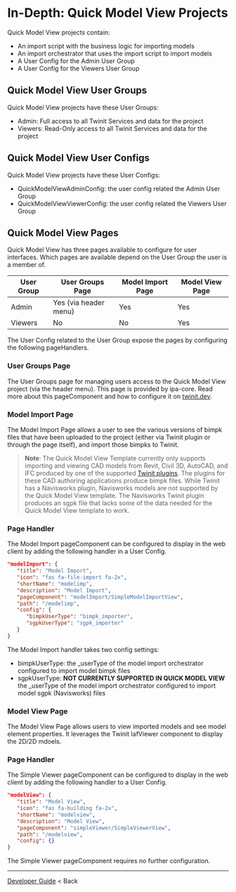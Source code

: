 # In-Depth: Quick Model View Projects

Quick Model View projects contain:

* An import script with the business logic for importing models
* An import orchestrator that uses the import script to import models
* A User Config for the Admin User Group
* A User Config for the Viewers User Group

## Quick Model View User Groups

Quick Model View projects have these User Groups:

* Admin: Full access to all Twinit Services and data for the project
* Viewers: Read-Only access to all Twinit Services and data for the project

## Quick Model View User Configs

Quick Model View projects have these User Configs:

* QuickModelViewAdminConfig: the user config related the Admin User Group
* QuickModelViewViewerConfig: the user config related the Viewers User Group

## Quick Model View Pages

Quick Model View has three pages available to configure for user interfaces. Which pages are available depend on the User Group the user is a member of.

| User Group | User Groups Page | Model Import Page | Model View Page | 
| ------ | ------ |------ |------ |
| Admin | Yes (via header menu) | Yes | Yes |
| Viewers | No | No | Yes |

The User Config related to the User Group expose the pages by configuring the following pageHandlers.

### User Groups Page

The User Groups page for managing users access to the Quick Model View project (via the header menu). This page is provided by ipa-core. Read more about this pageComponent and how to configure it on [twinit.dev](https://twinit.dev/docs/uiframework/userconfigs/pagehandlers/usergroup).

### Model Import Page

The Model Import Page allows a user to see the various versions of bimpk files that have been uploaded to the project (either via Twinit plugin or through the page itself), and import those bimpks to Twinit.

> **Note**: The Quick Model View Template currently only supports importing and viewing CAD models from Revit, Civil 3D, AutoCAD, and IFC produced by one of the supported [Twinit plugins](https://apps.invicara.com/ipaplugins/). The plugins for these CAD authoring applications produce bimpk files. While Twinit has a Navisworks plugin, Navisworks models are not supported by the Quick Model View template. The Navisworks Twinit plugin produces an sgpk file that lacks some of the data needed for the Quick Model View template to work.

### Page Handler

The Model Import pageComponent can be configured to display in the web client by adding the following handler in a User Config.

```json
"modelImport": {
   "title": "Model Import",
   "icon": "fas fa-file-import fa-2x",
   "shortName": "modelimp",
   "description": "Model Import",
   "pageComponent": "modelImport/SimpleModelImportView",
   "path": "/modelimp",
   "config": {
      "bimpkUserType": "bimpk_importer",
      "sgpkUserType": "sgpk_importer"
   }
}
```

The Model Import handler takes two config settings:

* bimpkUserType: the _userType of the model import orchestrator configured to import model bimpk files
* sgpkUserType: **NOT CURRENTLY SUPPORTED IN QUICK MODEL VIEW** the _userType of the model import orchestrator configured to import model sgpk (Navisworks) files

### Model View Page

The Model View Page allows users to view imported models and see model element properties. It leverages the Twinit IafViewer component to display the 2D/2D mdoels.

### Page Handler

The Simple Viewer pageComponent can be configured to display in the web client by adding the following handler to a User Config.

```json
"modelView": {
   "title": "Model View",
   "icon": "fas fa-building fa-2x",
   "shortName": "modelview",
   "description": "Model View",
   "pageComponent": "simpleViewer/SimpleViewerView",
   "path": "/modelview",
   "config": {}
}
```

The Simple Viewer pageComponent requires no further configuration.

---
[Developer Guide](../README.md) < Back